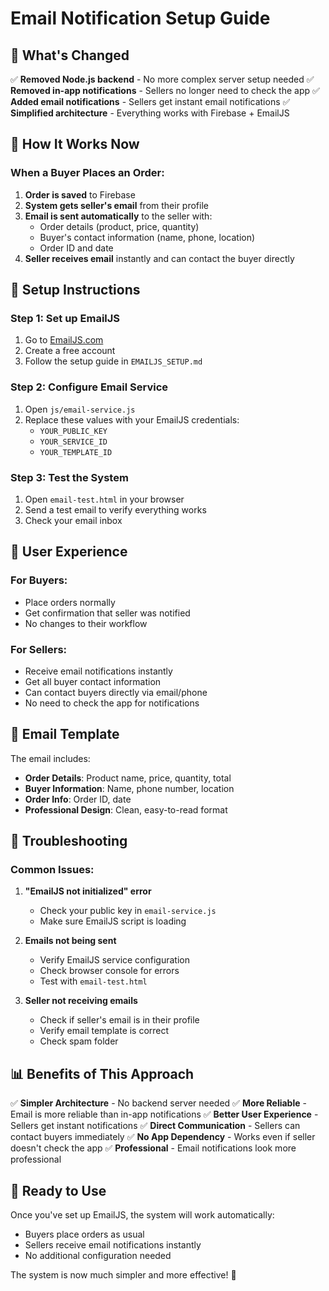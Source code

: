 # Email Notification Setup Guide

## 🎯 **What's Changed**

✅ **Removed Node.js backend** - No more complex server setup needed
✅ **Removed in-app notifications** - Sellers no longer need to check the app
✅ **Added email notifications** - Sellers get instant email notifications
✅ **Simplified architecture** - Everything works with Firebase + EmailJS

## 📧 **How It Works Now**

### **When a Buyer Places an Order:**
1. **Order is saved** to Firebase
2. **System gets seller's email** from their profile
3. **Email is sent automatically** to the seller with:
   - Order details (product, price, quantity)
   - Buyer's contact information (name, phone, location)
   - Order ID and date
4. **Seller receives email** instantly and can contact the buyer directly

## 🚀 **Setup Instructions**

### **Step 1: Set up EmailJS**
1. Go to [EmailJS.com](https://www.emailjs.com/)
2. Create a free account
3. Follow the setup guide in `EMAILJS_SETUP.md`

### **Step 2: Configure Email Service**
1. Open `js/email-service.js`
2. Replace these values with your EmailJS credentials:
   - `YOUR_PUBLIC_KEY`
   - `YOUR_SERVICE_ID`
   - `YOUR_TEMPLATE_ID`

### **Step 3: Test the System**
1. Open `email-test.html` in your browser
2. Send a test email to verify everything works
3. Check your email inbox

## 📱 **User Experience**

### **For Buyers:**
- Place orders normally
- Get confirmation that seller was notified
- No changes to their workflow

### **For Sellers:**
- Receive email notifications instantly
- Get all buyer contact information
- Can contact buyers directly via email/phone
- No need to check the app for notifications

## 🔧 **Email Template**

The email includes:
- **Order Details**: Product name, price, quantity, total
- **Buyer Information**: Name, phone number, location
- **Order Info**: Order ID, date
- **Professional Design**: Clean, easy-to-read format

## 🚨 **Troubleshooting**

### **Common Issues:**

1. **"EmailJS not initialized" error**
   - Check your public key in `email-service.js`
   - Make sure EmailJS script is loading

2. **Emails not being sent**
   - Verify EmailJS service configuration
   - Check browser console for errors
   - Test with `email-test.html`

3. **Seller not receiving emails**
   - Check if seller's email is in their profile
   - Verify email template is correct
   - Check spam folder

## 📊 **Benefits of This Approach**

✅ **Simpler Architecture** - No backend server needed
✅ **More Reliable** - Email is more reliable than in-app notifications
✅ **Better User Experience** - Sellers get instant notifications
✅ **Direct Communication** - Sellers can contact buyers immediately
✅ **No App Dependency** - Works even if seller doesn't check the app
✅ **Professional** - Email notifications look more professional

## 🎉 **Ready to Use**

Once you've set up EmailJS, the system will work automatically:
- Buyers place orders as usual
- Sellers receive email notifications instantly
- No additional configuration needed

The system is now much simpler and more effective! 🚀

